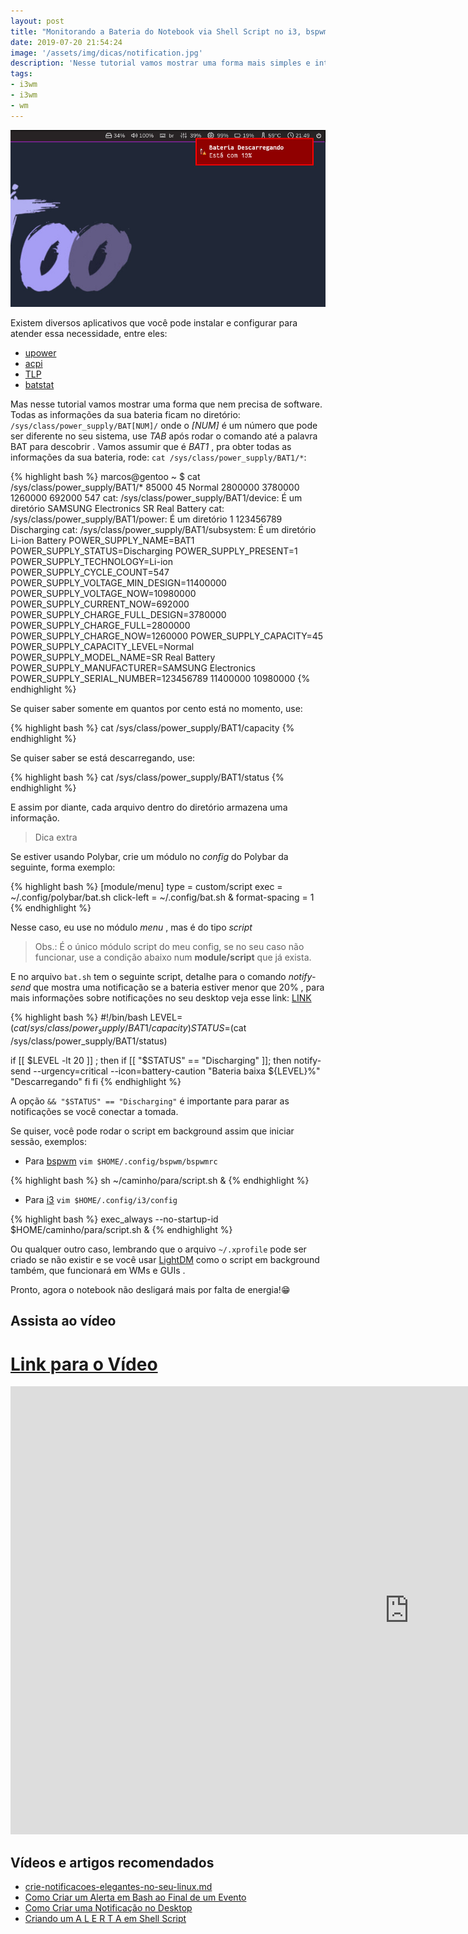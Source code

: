 ```yaml
---
layout: post
title: "Monitorando a Bateria do Notebook via Shell Script no i3, bspwm ou outros"
date: 2019-07-20 21:54:24
image: '/assets/img/dicas/notification.jpg'
description: 'Nesse tutorial vamos mostrar uma forma mais simples e interessante.'
tags:
- i3wm
- i3wm
- wm
---
```


![Monitorando a Bateria do Notebook via Shell Script no i3, bspwm ou outros](/assets/img/dicas/notification.jpg)

Existem diversos aplicativos que você pode instalar e configurar para atender essa necessidade, entre eles:

+ [upower](https://upower.freedesktop.org/)
+ [acpi](https://uefi.org/acpi/specs)
+ [TLP](https://linrunner.de/en/tlp/docs/tlp-linux-advanced-power-management.html)
+ [batstat](https://github.com/Juve45/batstat)

Mas nesse tutorial vamos mostrar uma forma que nem precisa de software. Todas as informações da sua bateria ficam no diretório: `/sys/class/power_supply/BAT[NUM]/` onde o *[NUM]* é um número que pode ser diferente no seu sistema, use *TAB* após rodar o comando até a palavra BAT para descobrir . Vamos assumir que é *BAT1* , pra obter todas as informações da sua bateria, rode: `cat /sys/class/power_supply/BAT1/*`:

{% highlight bash %}
marcos@gentoo ~ $ cat /sys/class/power_supply/BAT1/*
85000
45
Normal
2800000
3780000
1260000
692000
547
cat: /sys/class/power_supply/BAT1/device: É um diretório
SAMSUNG Electronics
SR Real Battery
cat: /sys/class/power_supply/BAT1/power: É um diretório
1
123456789
Discharging
cat: /sys/class/power_supply/BAT1/subsystem: É um diretório
Li-ion
Battery
POWER_SUPPLY_NAME=BAT1
POWER_SUPPLY_STATUS=Discharging
POWER_SUPPLY_PRESENT=1
POWER_SUPPLY_TECHNOLOGY=Li-ion
POWER_SUPPLY_CYCLE_COUNT=547
POWER_SUPPLY_VOLTAGE_MIN_DESIGN=11400000
POWER_SUPPLY_VOLTAGE_NOW=10980000
POWER_SUPPLY_CURRENT_NOW=692000
POWER_SUPPLY_CHARGE_FULL_DESIGN=3780000
POWER_SUPPLY_CHARGE_FULL=2800000
POWER_SUPPLY_CHARGE_NOW=1260000
POWER_SUPPLY_CAPACITY=45
POWER_SUPPLY_CAPACITY_LEVEL=Normal
POWER_SUPPLY_MODEL_NAME=SR Real Battery
POWER_SUPPLY_MANUFACTURER=SAMSUNG Electronics
POWER_SUPPLY_SERIAL_NUMBER=123456789
11400000
10980000
{% endhighlight %}

Se quiser saber somente em quantos por cento está no momento, use:

{% highlight bash %}
cat /sys/class/power_supply/BAT1/capacity
{% endhighlight %}

Se quiser saber se está descarregando, use:

{% highlight bash %}
cat /sys/class/power_supply/BAT1/status
{% endhighlight %}


<script async src="https://pagead2.googlesyndication.com/pagead/js/adsbygoogle.js"></script>

<!-- Informat -->
<ins class="adsbygoogle"
 style="display:block"
 data-ad-client="ca-pub-2838251107855362"
 data-ad-slot="2327980059"
 data-ad-format="auto"
 data-full-width-responsive="true"></ins>

<script>
(adsbygoogle = window.adsbygoogle || []).push({});
</script>



E assim por diante, cada arquivo dentro do diretório armazena uma informação.

> Dica extra

Se estiver usando Polybar, crie um módulo no *config* do Polybar da seguinte, forma exemplo:


{% highlight bash %}
[module/menu]
type = custom/script
exec = ~/.config/polybar/bat.sh
click-left = ~/.config/bat.sh &
format-spacing = 1
{% endhighlight %}

Nesse caso, eu use no módulo *menu* , mas é do tipo *script*
> Obs.: É o único módulo script do meu config, se no seu caso não funcionar, use a condição abaixo num **module/script** que já exista.

E no arquivo `bat.sh` tem o seguinte script, detalhe para o comando *notify-send* que mostra uma notificação se a bateria estiver menor que 20% , para mais informações sobre notificações no seu desktop veja esse link: [LINK](https://terminalroot.com.br/2017/05/como-criar-um-alerta-em-bash-ao-final-de-um-evento.html)

{% highlight bash %}
#!/bin/bash
LEVEL=$(cat /sys/class/power_supply/BAT1/capacity)
STATUS=$(cat /sys/class/power_supply/BAT1/status)

if [[ $LEVEL -lt 20 ]] ; then
        if [[ "$STATUS" == "Discharging" ]]; then
          notify-send --urgency=critical --icon=battery-caution "Bateria baixa ${LEVEL}%" "Descarregando"
        fi
fi
{% endhighlight %}

A opção `&& "$STATUS" == "Discharging"` é importante para parar as notificações se você conectar a tomada.

Se quiser, você pode rodar o script em background assim que iniciar sessão, exemplos:

+ Para [bspwm](cse.google.com/bspwm) `vim $HOME/.config/bspwm/bspwmrc`

{% highlight bash %}
sh ~/caminho/para/script.sh &
{% endhighlight %}

+ Para [i3](cse.google.com/i3) `vim $HOME/.config/i3/config`

{% highlight bash %}
exec_always --no-startup-id $HOME/caminho/para/script.sh &
{% endhighlight %}

Ou qualquer outro caso, lembrando que o arquivo `~/.xprofile` pode ser criado se não existir e se você usar [LightDM](cse) como o script em background também, que funcionará em WMs e GUIs .

Pronto, agora o notebook não desligará mais por falta de energia!😁️

## Assista ao vídeo

# [Link para o Vídeo](https://www.youtube.com/watch?v=WcO74IUDOqg)
<iframe width="1275" height="717" src="https://www.youtube.com/embed/WcO74IUDOqg" frameborder="0" allow="accelerometer; autoplay; encrypted-media; gyroscope; picture-in-picture" allowfullscreen></iframe>

## Vídeos e artigos recomendados

+ [crie-notificacoes-elegantes-no-seu-linux.md](crie-notificacoes-elegantes-no-seu-linux.md)
+ [Como Criar um Alerta em Bash ao Final de um Evento](https://www.youtube.com/watch?v=wube6BF6xvU)
+ [Como Criar uma Notificação no Desktop](https://www.youtube.com/watch?v=cwrSluiamR4)
+ [Criando um A L E R T A em Shell Script](https://terminalroot.com.br/2019/06/criando-um-a-l-e-r-t-a-em-shell-script.html)



<script async src="https://pagead2.googlesyndication.com/pagead/js/adsbygoogle.js"></script>

<!-- Informat -->
<ins class="adsbygoogle"
 style="display:block"
 data-ad-client="ca-pub-2838251107855362"
 data-ad-slot="2327980059"
 data-ad-format="auto"
 data-full-width-responsive="true"></ins>

<script>
(adsbygoogle = window.adsbygoogle || []).push({});
</script>

